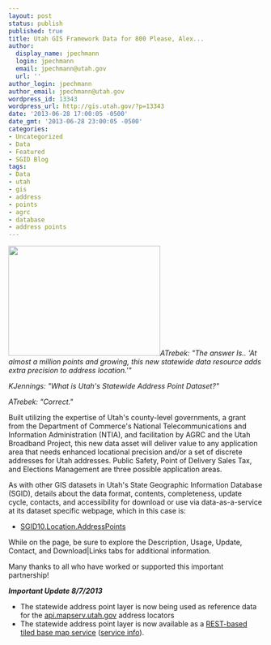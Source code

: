 ```yaml
---
layout: post
status: publish
published: true
title: Utah GIS Framework Data for 800 Please, Alex...
author:
  display_name: jpechmann
  login: jpechmann
  email: jpechmann@utah.gov
  url: ''
author_login: jpechmann
author_email: jpechmann@utah.gov
wordpress_id: 13343
wordpress_url: http://gis.utah.gov/?p=13343
date: '2013-06-28 17:00:05 -0500'
date_gmt: '2013-06-28 23:00:05 -0500'
categories:
- Uncategorized
- Data
- Featured
- SGID Blog
tags:
- Data
- utah
- gis
- address
- points
- agrc
- database
- address points
---
```

<p><a href="http://gis.utah.gov/wp-content/uploads/AddressSample_A.jpg"><img src="http://gis.utah.gov/wp-content/uploads/AddressSample_A-300x217.jpg" alt="" title="AddressSample_A" width="300" height="217" class="alignright size-medium wp-image-13483" /></a><i>ATrebek: "The answer Is.. 'At almost a million points and growing, this new statewide data resource adds extra precision to address location.'"</p>
<p>KJennings: "What is Utah's Statewide Address Point Dataset?" </p>
<p>ATrebek: "Correct."</i></p>
<p>Built utilizing the expertise of Utah's county-level governments, a grant from the Department of Commerce's National Telecommunications and Information Administration (NTIA), and facilitation by AGRC and the Utah Broadband Project, this new data asset will deliver value to any application area that needs enhanced locational precision and/or a set of discrete addresses for Utah addresses. Public Safety, Point of Delivery Sales Tax, and Elections Management are three possible application areas. </p>
<p>As with other GIS datasets in Utah's State Geographic Information Database (SGID), details about the data format, contents, completeness, update cycle, contacts, and accessibility for download or use via data-as-a-service at its dataset specific webpage, which in this case is: </p>
<ul>
<li><a href="http://gis.utah.gov/data/address-data/">SGID10.Location.AddressPoints</a></li>
</ul>
<p>While on the page, be sure to explore the Description, Usage, Update, Contact, and Download|Links tabs for additional information.</p>
<p>Many thanks to all who have worked or supported this important partnership!</p>
<p><i><strong>Important Update 8/7/2013</strong></i></p>
<ul>
<li>The statewide address point layer is now being used as reference data for the <a href="http://gis.utah.gov/utah-statewide-address-geocoding-web-service-upgrade/">api.mapserv.utah.gov</a> address locators</li>
<li>The statewide address point layer is now available as a <a href="http://mapserv.utah.gov/arcgis/rest/services/BaseMaps/AddressPoints/MapServer?f=jsapi">REST-based tiled base map service</a> (<a href="http://mapserv.utah.gov/arcgis/rest/services/BaseMaps/AddressPoints/MapServer">service info</a>).
</ul>

